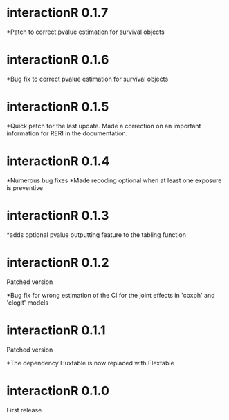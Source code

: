 interactionR 0.1.7
==================

*Patch to correct pvalue estimation for survival objects

interactionR 0.1.6
==================

*Bug fix to correct pvalue estimation for survival objects 

interactionR 0.1.5
==================

*Quick patch for the last update. Made a correction on an important information for RERI in the documentation.

interactionR 0.1.4
==================

*Numerous bug fixes
*Made recoding optional when at least one exposure is preventive

interactionR 0.1.3
==================

*adds optional pvalue outputting feature to the tabling function

interactionR 0.1.2
==================
Patched version

*Bug fix for wrong estimation of the CI for the joint effects in 'coxph' and 'clogit' models

interactionR 0.1.1
==================
Patched version

*The dependency Huxtable is now replaced with Flextable


interactionR 0.1.0
==================

First release
